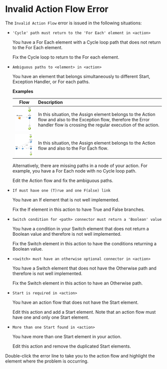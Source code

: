 # Invalid Action Flow Error

The `Invalid Action Flow` error is issued in the following situations:

* `'Cycle' path must return to the 'For Each' element in <action>`
  
    You have a For Each element with a Cycle loop path that does not return to the For Each element.

    Fix the Cycle loop to return to the For each element.

* `Ambiguous paths to <element> in <action>`
  
    You have an element that belongs simultaneously to different Start, Exception Handler, or For each paths.

    **Examples**  

    | Flow        | Description  |
    |:-----------:|:-------------|
    | ![](images/ambiguous-paths-1.png) | In this situation, the Assign element belongs to the Action flow and also to the Exception flow, therefore the Error handler flow is crossing the regular execution of the action. |
    | ![](images/ambiguous-paths-2.png) | In this situation, the Assign element belongs to the Action flow and also to the For Each flow. |

    Alternatively, there are missing paths in a node of your action. For example, you have a For Each node with no Cycle loop path.

    Edit the Action flow and fix the ambiguous paths.

* `If must have one (T)rue and one F(alse) link`
  
    You have an If element that is not well implemented.

    Fix the If element in this action to have True and False branches.

* `Switch condition for <path> connector must return a 'Boolean' value`
  
    You have a condition in your Switch element that does not return a Boolean value and therefore is not well implemented.

    Fix the Switch element in this action to have the conditions returning a Boolean value.

* `<switch> must have an otherwise optional connector in <action>`
  
    You have a Switch element that does not have the Otherwise path and therefore is not well implemented.

    Fix the Switch element in this action to have an Otherwise path.

* `Start is required in <action>`
  
    You have an action flow that does not have the Start element.

    Edit this action and add a Start element. Note that an action flow must have one and only one Start element.

* `More than one Start found in <action>`
  
    You have more than one Start element in your action.

    Edit this action and remove the duplicated Start elements.

Double-click the error line to take you to the action flow and highlight the element where the problem is occurring.
